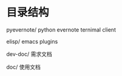 目录结构
========

pyevernote/ python evernote ternimal client

elisp/ emacs plugins

dev-doc/ 需求文档

doc/ 使用文档



